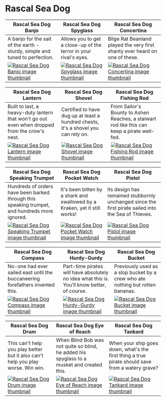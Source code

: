 # Rascal Sea Dog

| Rascal Sea Dog Banjo | Rascal Sea Dog Spyglass | Rascal Sea Dog Concertina |
| -------------------- | ----------------------- | ------------------------- |
| A banjo for the salt of the earth - sturdy, simple and tuned to perfection. | Allows you to get a close-up of the terror in your rival's eyes. | Bilge Rat Beanland played the very first shanty ever heard on one of these. |
| [![Rascal Sea Dog Banjo image thumbnail](https://seaofthieves.wiki.gg/images/c/c2/Rascal_Sea_Dog_Banjo.png)](https://seaofthieves.wiki.gg/wiki/Rascal_Sea_Dog_Banjo) | [![Rascal Sea Dog Spyglass image thumbnail](https://seaofthieves.wiki.gg/images/f/fb/Rascal_Sea_Dog_Spyglass.png)](https://seaofthieves.wiki.gg/wiki/Rascal_Sea_Dog_Spyglass) | [![Rascal Sea Dog Concertina image thumbnail](https://seaofthieves.wiki.gg/images/a/a2/Rascal_Sea_Dog_Concertina.png)](https://seaofthieves.wiki.gg/wiki/Rascal_Sea_Dog_Concertina) |

| Rascal Sea Dog Lantern | Rascal Sea Dog Shovel | Rascal Sea Dog Fishing Rod |
| ---------------------- | --------------------- | -------------------------- |
| Built to last, a heavy-duty lantern that won't go out even when dropped from the crow's nest. | Certified to have dug up at least a hundred chests, it's a shovel you can rely on. | From Sailor's Bounty to Ashen Reaches, a stalwart rod like this can keep a pirate well-fed. |
| [![Rascal Sea Dog Lantern image thumbnail](https://seaofthieves.wiki.gg/images/1/13/Rascal_Sea_Dog_Lantern.png)](https://seaofthieves.wiki.gg/wiki/Rascal_Sea_Dog_Lantern) | [![Rascal Sea Dog Shovel image thumbnail](https://seaofthieves.wiki.gg/images/e/e0/Rascal_Sea_Dog_Shovel.png)](https://seaofthieves.wiki.gg/wiki/Rascal_Sea_Dog_Shovel) | [![Rascal Sea Dog Fishing Rod image thumbnail](https://seaofthieves.wiki.gg/images/3/34/Rascal_Sea_Dog_Fishing_Rod.png)](https://seaofthieves.wiki.gg/wiki/Rascal_Sea_Dog_Fishing_Rod) |

| Rascal Sea Dog Speaking Trumpet | Rascal Sea Dog Pocket Watch | Rascal Sea Dog Pistol |
| ------------------------------- | --------------------------- | --------------------- |
| Hundreds of orders have been barked through this speaking trumpet, and hundreds more ignored. | It's been bitten by a shark and swallowed by a Kraken, yet it still works! | Its design has remained stubbornly unchanged since the first pirate sailed into the Sea of Thieves. |
| [![Rascal Sea Dog Speaking Trumpet image thumbnail](https://seaofthieves.wiki.gg/images/7/77/Rascal_Sea_Dog_Speaking_Trumpet.png)](https://seaofthieves.wiki.gg/wiki/Rascal_Sea_Dog_Speaking_Trumpet) | [![Rascal Sea Dog Pocket Watch image thumbnail](https://seaofthieves.wiki.gg/images/e/e7/Rascal_Sea_Dog_Pocket_Watch.png)](https://seaofthieves.wiki.gg/wiki/Rascal_Sea_Dog_Pocket_Watch) | [![Rascal Sea Dog Pistol image thumbnail](https://seaofthieves.wiki.gg/images/2/21/Rascal_Sea_Dog_Pistol.png)](https://seaofthieves.wiki.gg/wiki/Rascal_Sea_Dog_Pistol) |

| Rascal Sea Dog Compass | Rascal Sea Dog Hurdy-Gurdy | Rascal Sea Dog Bucket |
| ---------------------- | -------------------------- | --------------------- |
| No-one had ever sailed east until the buccaneering forefathers invented this. | Part-time pirates will have absolutely no idea what this is. You'll know better, of course. | Previously used as a slop bucket by a crew who ate nothing but rotten bananas. |
| [![Rascal Sea Dog Compass image thumbnail](https://seaofthieves.wiki.gg/images/0/0e/Rascal_Sea_Dog_Compass.png)](https://seaofthieves.wiki.gg/wiki/Rascal_Sea_Dog_Compass) | [![Rascal Sea Dog Hurdy-Gurdy image thumbnail](https://seaofthieves.wiki.gg/images/4/48/Rascal_Sea_Dog_Hurdy-Gurdy.png)](https://seaofthieves.wiki.gg/wiki/Rascal_Sea_Dog_Hurdy-Gurdy) | [![Rascal Sea Dog Bucket image thumbnail](https://seaofthieves.wiki.gg/images/5/59/Rascal_Sea_Dog_Bucket.png)](https://seaofthieves.wiki.gg/wiki/Rascal_Sea_Dog_Bucket) |

| Rascal Sea Dog Drum | Rascal Sea Dog Eye of Reach | Rascal Sea Dog Tankard |
| ------------------- | --------------------------- | ---------------------- |
| This can't help you play better but it also can't help you play worse. Win win. | When Blind Bob was not quite so blind, he added his spyglass to a musket and created this. | When your ship goes down, what's the first thing a true pirate should save from a watery grave? |
| [![Rascal Sea Dog Drum image thumbnail](https://seaofthieves.wiki.gg/images/a/ad/Rascal_Sea_Dog_Drum.png)](https://seaofthieves.wiki.gg/wiki/Rascal_Sea_Dog_Drum) | [![Rascal Sea Dog Eye of Reach image thumbnail](https://seaofthieves.wiki.gg/images/d/de/Rascal_Sea_Dog_Eye_of_Reach.png)](https://seaofthieves.wiki.gg/wiki/Rascal_Sea_Dog_Eye_of_Reach) | [![Rascal Sea Dog Tankard image thumbnail](https://seaofthieves.wiki.gg/images/0/0c/Rascal_Sea_Dog_Tankard.png)](https://seaofthieves.wiki.gg/wiki/Rascal_Sea_Dog_Tankard) |
